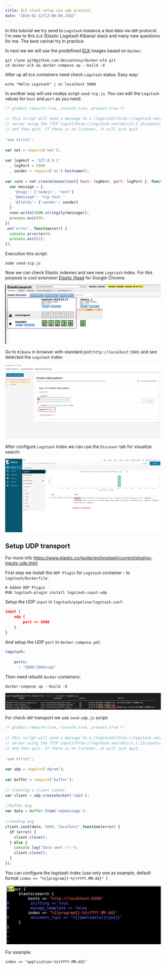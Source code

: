 ```yaml
---
title: ELK stack setup via udp protocol
date: "2019-01-11T12:00:00.256Z"
---
```


In this tutorial we try send to `Logstash` instance a test data via `UDP` protocol. I'm new to this `ELK` (Elastic Logstash Kibana) stack and many new questions for me. The best varinat try in practice.

In next we we will use the predefined [ELK](https://github.com/deviantony/docker-elk) images based on `Docker`.

```shell
git clone git@github.com:deviantony/docker-elk.git
cd docker-elk && docker-compose up --build -d
```

After up all `ELK` containers need check `Logstash` status. Easy way:

```shell
echo "Hello Logstash" | nc localhost 5000
```

In another way will use nodejs script `send-tcp.js`. You can edit the `Logstash` values for `host` and `port` as you need.

```js
/* globals require:true, console:true, process:true */

// This script will send a message to a [logstash](http://logstash.net/)
// server using the [TCP input](http://logstash.net/docs/1.1.13/inputs/tcp)
// and then quit. If there is no listener, it will just quit.

'use strict';

var net = require('net');

var logHost = '127.0.0.1'
  , logPort = 5000
  , sender = require('os').hostname();

var conn = net.createConnection({ host: logHost, port: logPort }, function() {
  var message = {
    '@tags': ['nodejs', 'test']
  , '@message': 'tcp test '
  , '@fields': {'sender': sender}
  }
  conn.write(JSON.stringify(message));
  process.exit(0);
})
.on('error', function(err) {
  console.error(err);
  process.exit(1);
});
```

Execution this script:

```shell
node send-tcp.js
```

Now we can check Elastic indexies and see new `Logstash` index. For this porpose is cool extension [Elastic Head](https://github.com/mobz/elasticsearch-head) for Google Chrome.

![Logstash index](./elastic-logstash-index.png)

Go to `Kibana` in browser with standard port `http://localhost:5601` and see detected the `Logstash` index:

![Kibana detected logstash index](./kibana-detected-new-index.png)

After configure `Logstash` index we can use the `Discover` tab for visualize search:

![Kibana the Discover tab](./kibana-discover.png)


## Setup UDP transport

For more info https://www.elastic.co/guide/en/logstash/current/plugins-inputs-udp.html

First step we install the `UDP Plugin` for `Logstash` container - to `logstash/Dockerfile`:

```shell
# Added UDP Plugin
RUN logstash-plugin install logstash-input-udp
```

Setup the UDP `input` in `logstash/pipeline/logstash.conf`:

```json
input {
	udp {
		port => 5000
	}
}
```

And setup the UDP `port` in `docker-compose.yml`:

```yml
logstash:
    ...
    ports:
      - "5000:5000/udp"
```

Then need rebuild `docker` containers:

```shell
docker-compose up --build -d
```

![UDP port](./udp-port.png)

For check `UDP` transport we use `send-udp.js` script:

```js
/* globals require:true, console:true, process:true */

// This script will send a message to a [logstash](http://logstash.net/)
// server using the [TCP input](http://logstash.net/docs/1.1.13/inputs/tcp)
// and then quit. If there is no listener, it will just quit.

'use strict';

var udp = require('dgram');

var buffer = require('buffer');

// creating a client socket
var client = udp.createSocket('udp4');

//buffer msg
var data = Buffer.from('udpmessage');

//sending msg
client.send(data, 5000,'localhost',function(error) {
  if (error) {
    client.close();
  } else {
    console.log('Data sent !!!');
    client.close();
  }
});
```

You can configure the logstash index (use only one as example, default format `index => "%{[program]}-%{+YYYY.MM.dd}"
`)

![UDP port](./logstash-output.jpg)

For example:
```shell
index => "application-%{+YYYY.MM.dd}"
```